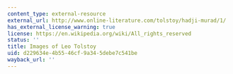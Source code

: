 ```yaml
---
content_type: external-resource
external_url: http://www.online-literature.com/tolstoy/hadji-murad/1/
has_external_license_warning: true
license: https://en.wikipedia.org/wiki/All_rights_reserved
status: ''
title: Images of Leo Tolstoy
uid: d229634e-4b55-46cf-9a34-5debe7c541be
wayback_url: ''
---
```

